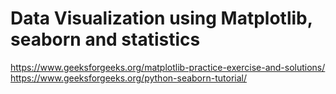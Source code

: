 # Data Visualization using Matplotlib, seaborn and statistics
https://www.geeksforgeeks.org/matplotlib-practice-exercise-and-solutions/
https://www.geeksforgeeks.org/python-seaborn-tutorial/

